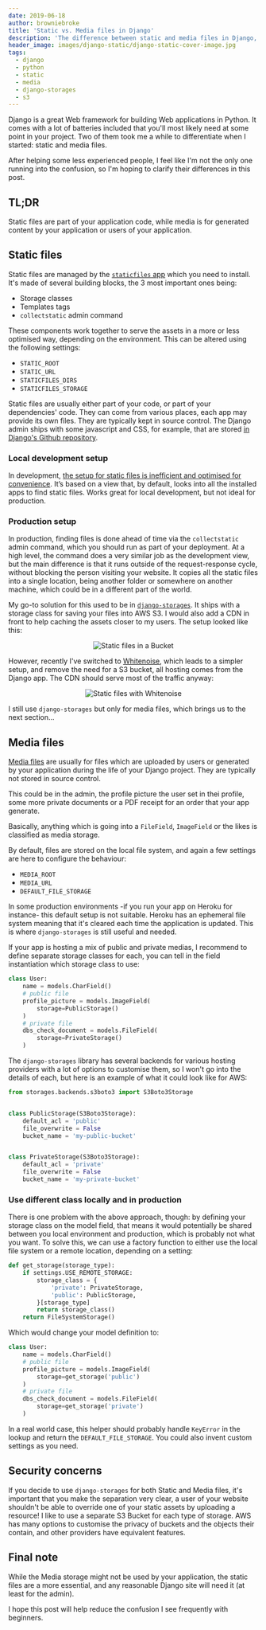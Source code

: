 ```yaml
---
date: 2019-06-18
author: browniebroke
title: 'Static vs. Media files in Django'
description: 'The difference between static and media files in Django, which are often confused by beginners.'
header_image: images/django-static/django-static-cover-image.jpg
tags:
  - django
  - python
  - static
  - media
  - django-storages
  - s3
---
```


Django is a great Web framework for building Web applications in Python. It comes with a lot of batteries included that you'll most likely need at some point in your project. Two of them took me a while to differentiate when I started: static and media files.

After helping some less experienced people, I feel like I'm not the only one running into the confusion, so I'm hoping to clarify their differences in this post.

## TL;DR

Static files are part of your application code, while media is for generated content by your application or users of your application.

## Static files

Static files are managed by the [`staticfiles` app](https://docs.djangoproject.com/en/stable/ref/contrib/staticfiles/) which you need to install. It's made of several building blocks, the 3 most important ones being:

- Storage classes
- Templates tags
- `collectstatic` admin command

These components work together to serve the assets in a more or less optimised way, depending on the environment. This can be altered using the following settings:

- `STATIC_ROOT`
- `STATIC_URL`
- `STATICFILES_DIRS`
- `STATICFILES_STORAGE`

Static files are usually either part of your code, or part of your dependencies' code. They can come from various places, each app may provide its own files. They are typically kept in source control. The Django admin ships with some javascript and CSS, for example, that are stored [in Django's Github repository](https://github.com/django/django/tree/master/django/contrib/admin/static/admin).

### Local development setup

In development, [the setup for static files is inefficient and optimised for convenience](https://docs.djangoproject.com/en/stable/ref/contrib/staticfiles/#static-file-development-view). It’s based on a view that, by default, looks into all the installed apps to find static files. Works great for local development, but not ideal for production.

### Production setup

In production, finding files is done ahead of time via the `collectstatic` admin command, which you should run as part of your deployment. At a high level, the command does a very similar job as the development view, but the main difference is that it runs outside of the request-response cycle, without blocking the person visiting your website. It copies all the static files into a single location, being another folder or somewhere on another machine, which could be in a different part of the world.

My go-to solution for this used to be in [`django-storages`](https://pypi.org/project/django-storages/). It ships with a storage class for saving your files into AWS S3. I would also add a CDN in front to help caching the assets closer to my users. The setup looked like this:

<p style="text-align: center;">
  <img src="images/django-static/django-static-with-bucket.jpg" alt="Static files in a Bucket" />
</p>

However, recently I've switched to [Whitenoise](https://pypi.org/project/whitenoise/), which leads to a simpler setup, and remove the need for a S3 bucket, all hosting comes from the Django app. The CDN should serve most of the traffic anyway:

<p style="text-align: center;">
  <img src="images/django-static/django-static-with-whitenoise.jpg" alt="Static files with Whitenoise" />
</p>

I still use `django-storages` but only for media files, which brings us to the next section...

## Media files

[Media files](https://docs.djangoproject.com/en/stable/topics/files/) are usually for files which are uploaded by users or generated by your application during the life of your Django project. They are typically not stored in source control.

This could be in the admin, the profile picture the user set in thei profile, some more private documents or a PDF receipt for an order that your app generate.

Basically, anything which is going into a `FileField`, `ImageField` or the likes is classified as media storage.

By default, files are stored on the local file system, and again a few settings are here to configure the behaviour:

- `MEDIA_ROOT`
- `MEDIA_URL`
- `DEFAULT_FILE_STORAGE`

In some production environments -if you run your app on Heroku for instance- this default setup is not suitable. Heroku has an ephemeral file system meaning that it's cleared each time the application is updated. This is where `django-storages` is still useful and needed.

If your app is hosting a mix of public and private medias, I recommend to define separate storage classes for each, you can tell in the field instantiation which storage class to use:

```python
class User:
    name = models.CharField()
    # public file
    profile_picture = models.ImageField(
        storage=PublicStorage()
    )
    # private file
    dbs_check_document = models.FileField(
        storage=PrivateStorage()
    )
```

The `django-storages` library has several backends for various hosting providers with a lot of options to customise them, so I won't go into the details of each, but here is an example of what it could look like for AWS:

```python
from storages.backends.s3boto3 import S3Boto3Storage


class PublicStorage(S3Boto3Storage):
    default_acl = 'public'
    file_overwrite = False
    bucket_name = 'my-public-bucket'


class PrivateStorage(S3Boto3Storage):
    default_acl = 'private'
    file_overwrite = False
    bucket_name = 'my-private-bucket'
```

### Use different class locally and in production

There is one problem with the above approach, though: by defining your storage class on the model field, that means it would potentially be shared between you local environment and production, which is probably not what you want. To solve this, we can use a factory function to either use the local file system or a remote location, depending on a setting:

```python
def get_storage(storage_type):
    if settings.USE_REMOTE_STORAGE:
        storage_class = {
            'private': PrivateStorage,
            'public': PublicStorage,
        }[storage_type]
        return storage_class()
    return FileSystemStorage()
```

Which would change your model definition to:

```python
class User:
    name = models.CharField()
    # public file
    profile_picture = models.ImageField(
        storage=get_storage('public')
    )
    # private file
    dbs_check_document = models.FileField(
        storage=get_storage('private')
    )
```

In a real world case, this helper should probably handle `KeyError` in the lookup and return the `DEFAULT_FILE_STORAGE`. You could also invent custom settings as you need.

## Security concerns

If you decide to use `django-storages` for both Static and Media files, it's important that you make the separation very clear, a user of your website shouldn't be able to override one of your static assets by uploading a resource! I like to use a separate S3 Bucket for each type of storage. AWS has many options to customise the privacy of buckets and the objects their contain, and other providers have equivalent features.

## Final note

While the Media storage might not be used by your application, the static files are a more essential, and any reasonable Django site will need it (at least for the admin).

I hope this post will help reduce the confusion I see frequently with beginners.
